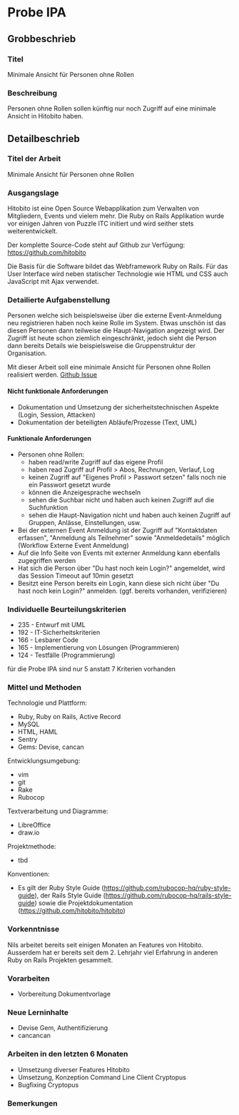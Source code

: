 # Probe IPA

## Grobbeschrieb

### Titel

Minimale Ansicht für Personen ohne Rollen

### Beschreibung

Personen ohne Rollen sollen künftig nur noch Zugriff auf eine minimale Ansicht in Hitobito haben.

## Detailbeschrieb

### Titel der Arbeit

Minimale Ansicht für Personen ohne Rollen

### Ausgangslage

Hitobito ist eine Open Source Webapplikation zum Verwalten von Mitgliedern, Events und vielem mehr. Die Ruby on Rails Applikation wurde vor einigen Jahren von Puzzle ITC initiert und wird seither stets weiterentwickelt. 

Der komplette Source-Code steht auf Github zur Verfügung: https://github.com/hitobito

Die Basis für die Software bildet das Webframework Ruby on Rails. Für das User Interface wird neben statischer Technologie wie HTML und CSS auch JavaScript mit Ajax verwendet. 

### Detailierte Aufgabenstellung

Personen welche sich beispielsweise über die externe Event-Anmeldung neu registrieren haben noch keine Rolle im System. Etwas unschön ist das diesen Personen dann teilweise die Haupt-Navigation angezeigt wird. Der Zugriff ist heute schon ziemlich eingeschränkt, jedoch sieht die Person dann bereits Details wie beispielsweise die Gruppenstruktur der Organisation. 

Mit dieser Arbeit soll eine minimale Ansicht für Personen ohne Rollen realisiert werden. [Github Issue](https://github.com/hitobito/hitobito/issues/948)

#### Nicht funktionale Anforderungen

* Dokumentation und Umsetzung der sicherheitstechnischen Aspekte (Login, Session, Attacken)
* Dokumentation der beteiligten Abläufe/Prozesse (Text, UML)

#### Funktionale Anforderungen

* Personen ohne Rollen:
  * haben read/write Zugriff auf das eigene Profil
  * haben read Zugriff auf Profil > Abos, Rechnungen, Verlauf, Log
  * keinen Zugriff auf "Eigenes Profil > Passwort setzen" falls noch nie ein Passwort gesetzt wurde
  * können die Anzeigesprache wechseln
  * sehen die Suchbar nicht und haben auch keinen Zugriff auf die Suchfunktion
  * sehen die Haupt-Navigation nicht und haben auch keinen Zugriff auf Gruppen, Anlässe, Einstellungen, usw.
* Bei der externen Event Anmeldung ist der Zugriff auf "Kontaktdaten erfassen", "Anmeldung als Teilnehmer" sowie "Anmeldedetails" möglich (Workflow Externe Event Anmeldung)
* Auf die Info Seite von Events mit externer Anmeldung kann ebenfalls zugegriffen werden
* Hat sich die Person über "Du hast noch kein Login?" angemeldet, wird das Session Timeout auf 10min gesetzt
* Besitzt eine Person bereits ein Login, kann diese sich nicht über "Du hast noch kein Login?" anmelden. (ggf. bereits vorhanden, verifizieren)

### Individuelle Beurteilungskriterien

* 235 - Entwurf mit UML
* 192 - IT-Sicherheitskriterien
* 166 - Lesbarer Code
* 165 - Implementierung von Lösungen (Programmieren)
* 124 - Testfälle (Programmierung)

für die Probe IPA sind nur 5 anstatt 7 Kriterien vorhanden

### Mittel und Methoden
Technologie und Plattform:

* Ruby, Ruby on Rails, Active Record
* MySQL
* HTML, HAML
* Sentry
* Gems: Devise, cancan

Entwicklungsumgebung:

* vim
* git
* Rake
* Rubocop

Textverarbeitung und Diagramme:

* LibreOffice
* draw.io

Projektmethode:

* tbd

Konventionen:

* Es gilt der Ruby Style Guide (https://github.com/rubocop-hq/ruby-style-guide), der Rails Style Guide (https://github.com/rubocop-hq/rails-style-guide) sowie die Projektdokumentation (https://github.com/hitobito/hitobito)

### Vorkenntnisse
Nils arbeitet bereits seit einigen Monaten an Features von Hitobito. Ausserdem hat er bereits seit dem 2. Lehrjahr viel Erfahrung in anderen Ruby on Rails Projekten gesammelt. 

### Vorarbeiten
* Vorbereitung Dokumentvorlage

### Neue Lerninhalte

* Devise Gem, Authentifizierung
* cancancan

### Arbeiten in den letzten 6 Monaten

* Umsetzung diverser Features Hitobito
* Umsetzung, Konzeption Command Line Client Cryptopus
* Bugfixing Cryptopus

### Bemerkungen
